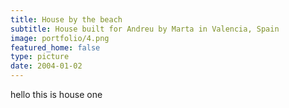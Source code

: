 ```yaml
---
title: House by the beach
subtitle: House built for Andreu by Marta in Valencia, Spain
image: portfolio/4.png
featured_home: false
type: picture
date: 2004-01-02
---
```


hello this is house one